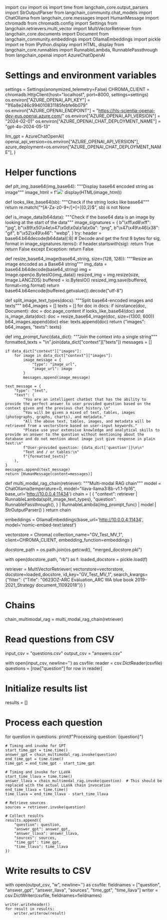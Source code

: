import csv
import os
import time
from langchain_core.output_parsers import StrOutputParser
from langchain_community.chat_models import ChatOllama
from langchain_core.messages import HumanMessage
import chromadb
from chromadb.config import Settings
from langchain.retrievers.multi_vector import MultiVectorRetriever
from langchain_core.documents import Document
from langchain_community.embeddings import OllamaEmbeddings
import pickle
import re
from IPython.display import HTML, display
from langchain_core.runnables import RunnableLambda, RunnablePassthrough
from langchain_openai import AzureChatOpenAI

# Settings and environment variables
settings = Settings(anonymized_telemetry=False)
CHROMA_CLIENT = chromadb.HttpClient(host="localhost", port=8000, settings=settings)
os.environ["AZURE_OPENAI_API_KEY"] = "1f6a8e246c994010831185febfe6b079"
os.environ["AZURE_OPENAI_ENDPOINT"] = "https://hls-scientia-openai-dev-eus.openai.azure.com/"
os.environ["AZURE_OPENAI_API_VERSION"] = "2024-02-01"
os.environ["AZURE_OPENAI_CHAT_DEPLOYMENT_NAME"] = "gpt-4o-2024-05-13"

llm_gpt = AzureChatOpenAI(
    openai_api_version=os.environ["AZURE_OPENAI_API_VERSION"],
    azure_deployment=os.environ["AZURE_OPENAI_CHAT_DEPLOYMENT_NAME"],
)

# Helper functions
def plt_img_base64(img_base64):
    """Display base64 encoded string as image"""
    image_html = f'<img src="data:image/jpeg;base64,{img_base64}" />'
    display(HTML(image_html))

def looks_like_base64(sb):
    """Check if the string looks like base64"""
    return re.match("^[A-Za-z0-9+/]+[=]{0,2}$", sb) is not None

def is_image_data(b64data):
    """Check if the base64 data is an image by looking at the start of the data"""
    image_signatures = {
        b"\xff\xd8\xff": "jpg",
        b"\x89\x50\x4e\x47\x0d\x0a\x1a\x0a": "png",
        b"\x47\x49\x46\x38": "gif",
        b"\x52\x49\x46": "webp",
    }
    try:
        header = base64.b64decode(b64data)[:8]  # Decode and get the first 8 bytes
        for sig, format in image_signatures.items():
            if header.startswith(sig):
                return True
        return False
    except Exception:
        return False

def resize_base64_image(base64_string, size=(128, 128)):
    """Resize an image encoded as a Base64 string"""
    img_data = base64.b64decode(base64_string)
    img = Image.open(io.BytesIO(img_data))
    resized_img = img.resize(size, Image.LANCZOS)
    buffered = io.BytesIO()
    resized_img.save(buffered, format=img.format)
    return base64.b64encode(buffered.getvalue()).decode("utf-8")

def split_image_text_types(docs):
    """Split base64-encoded images and texts"""
    b64_images = []
    texts = []
    for doc in docs:
        if isinstance(doc, Document):
            doc = doc.page_content
        if looks_like_base64(doc) and is_image_data(doc):
            doc = resize_base64_image(doc, size=(1300, 600))
            b64_images.append(doc)
        else:
            texts.append(doc)
    return {"images": b64_images, "texts": texts}

def img_prompt_func(data_dict):
    """Join the context into a single string"""
    formatted_texts = "\n".join(data_dict["context"]["texts"])
    messages = []

    if data_dict["context"]["images"]:
        for image in data_dict["context"]["images"]:
            image_message = {
                "type": "image_url",
                "image_url": image
            }
            messages.append(image_message)

    text_message = {
        "type": "text",
        "text": (
            "You are an intelligent chatbot that has the ability to provide the perfect answer to user provided question based on the context given and the previous chat history.\n"
            "You will be given a mixed of text, tables, images (photographs, graphs, charts), and metadata."
            "All the above text, tables, images, and metadata will be retrieved from a vectorstore based on user-input keywords."
            "Please use your extensive knowledge and analytical skills to provide an answer to the question without mentioning about the database and do not mention about image just give response in plain text:\n"
            f"User-provided question: {data_dict['question']}\n\n"
            "Text and / or tables:\n"
            f"{formatted_texts}"
        ),
    }
    messages.append(text_message)
    return [HumanMessage(content=messages)]

def multi_modal_rag_chain(retriever):
    """Multi-modal RAG chain"""
    model = ChatOllama(temperature=0, model="llava-llama3:8b-v1.1-fp16", base_url='http://10.0.0.4:11434')
    chain = (
        {
            "context": retriever | RunnableLambda(split_image_text_types),
            "question": RunnablePassthrough(),
        }
        | RunnableLambda(img_prompt_func)
        | model
        | StrOutputParser()
    )
    return chain

embeddings = OllamaEmbeddings(base_url='http://10.0.0.4:11434', model='nomic-embed-text:latest')

vectorstore = Chroma(
    collection_name="GV_Test_MV_1", client=CHROMA_CLIENT, embedding_function=embeddings
)

docstore_path = os.path.join(os.getcwd(), "merged_docstore.pkl")

with open(docstore_path, "rb") as f:
    loaded_docstore = pickle.load(f)

retriever = MultiVectorRetriever(
    vectorstore=vectorstore, docstore=loaded_docstore, id_key="GV_Test_MV_1",
    search_kwargs={"filter": {"Title": "0623OZ-ARC Evaluation_ARC WA blue book 2019-2021_Strategy document_11092018"}}
)

# Chains
chain_multimodal_rag = multi_modal_rag_chain(retriever)

# Read questions from CSV
input_csv = "questions.csv"
output_csv = "answers.csv"

with open(input_csv, newline='') as csvfile:
    reader = csv.DictReader(csvfile)
    questions = [row["question"] for row in reader]

# Initialize results list
results = []

# Process each question
for question in questions:
    print(f"Processing question: {question}")

    # Timing and invoke for GPT
    start_time_gpt = time.time()
    answer_gpt = chain_multimodal_rag.invoke(question)
    end_time_gpt = time.time()
    time_gpt = end_time_gpt - start_time_gpt

    # Timing and invoke for LLaVA
    start_time_llava = time.time()
    answer_llava = chain_multimodal_rag.invoke(question)  # This should be replaced with the actual LLaVA chain invocation
    end_time_llava = time.time()
    time_llava = end_time_llava - start_time_llava

    # Retrieve sources
    sources = retriever.invoke(question)

    # Collect results
    results.append({
        "question": question,
        "answer_gpt": answer_gpt,
        "answer_llava": answer_llava,
        "sources": sources,
        "time_gpt": time_gpt,
        "time_llava": time_llava
    })

# Write results to CSV
with open(output_csv, "w", newline='') as csvfile:
    fieldnames = ["question", "answer_gpt", "answer_llava", "sources", "time_gpt", "time_llava"]
    writer = csv.DictWriter(csvfile, fieldnames=fieldnames)

    writer.writeheader()
    for result in results:
        writer.writerow(result)
